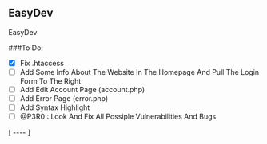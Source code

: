 ## EasyDev
EasyDev


###To Do:
- [x] Fix .htaccess
- [ ] Add Some Info About The Website In The Homepage And Pull The Login Form To The Right
- [ ] Add Edit Account Page (account.php)
- [ ] Add Error Page (error.php)
- [ ] Add Syntax Highlight
- [ ] @P3R0 : Look And Fix All Possiple Vulnerabilities And Bugs

[ ---- ]
